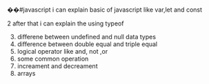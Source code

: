 ��# j a v a s c r i p t 
 
 i can explain basic of javascript like var,let and const 

2 after that i can explain the using typeof 

3. differene between undefined and null data types
4. difference between double equal and triple equal
5. logical operator like and, not ,or
6. some common operation
7. increament and decreament
8. arrays

